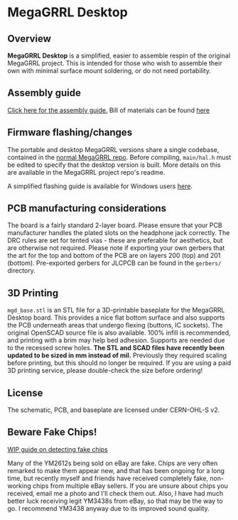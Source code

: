 # MegaGRRL Desktop
## Overview
**MegaGRRL Desktop** is a simplified, easier to assemble respin of the original MegaGRRL project. This is intended for those who wish to assemble their own with minimal surface mount soldering, or do not need portability.
## Assembly guide
[Click here for the assembly guide.](https://git.agiri.ninja/natalie/MegaGRRL_Desktop/wikis/Assembly-guide) Bill of materials can be found [here](https://git.agiri.ninja/natalie/MegaGRRL_Desktop/wikis/BOM)
## Firmware flashing/changes
The portable and desktop MegaGRRL versions share a single codebase, contained in the [normal MegaGRRL repo](https://git.agiri.ninja/natalie/megagrrl). Before compiling, `main/hal.h` must be edited to specify that the desktop version is built. More details on this are available in the MegaGRRL project repo's readme.

A simplified flashing guide is available for Windows users [here](https://git.agiri.ninja/snippets/3).
## PCB manufacturing considerations
The board is a fairly standard 2-layer board. Please ensure that your PCB manufacturer handles the plated slots on the headphone jack correctly. The DRC rules are set for tented vias - these are preferable for aesthetics, but are otherwise not required. Please note if exporting your own gerbers that the art for the top and bottom of the PCB are on layers 200 (top) and 201 (bottom). Pre-exported gerbers for JLCPCB can be found in the `gerbers/` directory.
## 3D Printing
`mgd_base.stl` is an STL file for a 3D-printable baseplate for the MegaGRRL Desktop board. This provides a nice flat bottom surface and also supports the PCB underneath areas that undergo flexing (buttons, IC sockets). The original OpenSCAD source file is also available. 100% infill is recommended, and printing with a brim may help bed adhesion. Supports are needed due to the recessed screw holes. **The STL and SCAD files have recently been updated to be sized in mm instead of mil.** Previously they required scaling before printing, but this should no longer be required. If you are using a paid 3D printing service, please double-check the size before ordering!
## License
The schematic, PCB, and baseplate are licensed under CERN-OHL-S v2.
## Beware Fake Chips!

[WIP guide on detecting fake chips](https://git.agiri.ninja/natalie/MegaGRRL_Desktop/-/wikis/Identifying-fake-YM2612s)

Many of the YM2612s being sold on eBay are fake. Chips are very often remarked to make them appear new, and that has been ongoing for a long time, but recently myself and friends have received completely fake, non-working chips from multiple eBay sellers. If you are unsure about chips you received, email me a photo and I'll check them out. Also, I have had much better luck receiving legit YM3438s from eBay, so that may be the way to go. I recommend YM3438 anyway due to its improved sound quality.
